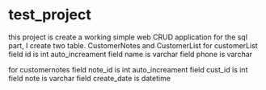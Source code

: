 # test_project
this project is create a working simple web CRUD application
for the sql part, I create two table.
CustomerNotes and CustomerList 
for customerList 
field id is int auto_increament 
field name is varchar
field phone is varchar

for customernotes
field note_id is int auto_increament 
field cust_id is int 
field note is varchar
field create_date is datetime
